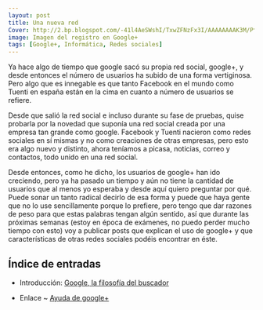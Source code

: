 ```yaml
---
layout: post
title: Una nueva red
Cover: http://2.bp.blogspot.com/-41l4AeSWshI/TxwZFNzFx3I/AAAAAAAAK3M/PfgADeGb5Fw/s320/google%252B.png
image: Imagen del registro en Google+
tags: [Google+, Informática, Redes sociales]
---
```


Ya hace algo de tiempo que google sacó su propia red social, google+, y desde entonces el número de usuarios ha subido de una forma vertiginosa. Pero algo que es innegable es que tanto Facebook en el mundo como Tuenti en españa están en la cima en cuanto a número de usuarios se refiere.

Desde que salió la red social e incluso durante su fase de pruebas, quise probarla por la novedad que suponía una red social creada por una empresa tan grande como google. Facebook y Tuenti nacieron como redes sociales en sí mismas y no como creaciones de otras empresas, pero esto era algo nuevo y distinto, ahora teníamos a picasa, noticias, correo y contactos, todo unido en una red social.

Desde entonces, como he dicho, los usuarios de google+ han ido creciendo, pero ya ha pasado un tiempo y aún no tiene la cantidad de usuarios que al menos yo esperaba y desde aquí quiero preguntar por qué.
Puede sonar un tanto radical decirlo de esa forma y puede que haya gente que no lo use sencillamente porque lo prefiere, pero tengo que dar razones de peso para que estas palabras tengan algún sentido, así que durante las próximas semanas (estoy en época de exámenes, no puedo perder mucho tiempo con esto) voy a publicar posts que explican el uso de google+ y que características de otras redes sociales podéis encontrar en éste.

## Índice de entradas

 - Introducción: [Google, la filosofía del buscador](http://p2kmgcl.com/2012/01/google-la-filosofia-del-buscador.html)

 - Enlace ~ [Ayuda de google+](http://www.google.com/intl/es/+/learnmore/)
